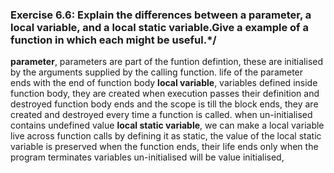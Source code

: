 ### Exercise 6.6: Explain the differences between a parameter, a local variable, and a local static variable.Give a example of a function in which each might be useful.*/

**parameter**, parameters are part of the funtion defintion, these are initialised by the arguments supplied by the calling function. life of the parameter ends with the end of function body
**local variable**, variables defined inside function body, they are created when execution passes their definition
and destroyed function body ends and the scope is till the block ends, they are created and destroyed every time a function is called. when un-initialised contains undefined value
**local static variable**, we can make a local variable live across function calls by defining it as static, the value of the local static variable is preserved when the function ends, their life ends only when the program terminates
variables un-initialised will be value initialised, 